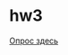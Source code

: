 # hw3
[Опрос здесь](https://docs.google.com/forms/d/1IvrjxSwPV-ypfwWFs38FK0FqwchwUm763Fun-4bcQIk/edit?usp=sharing)
